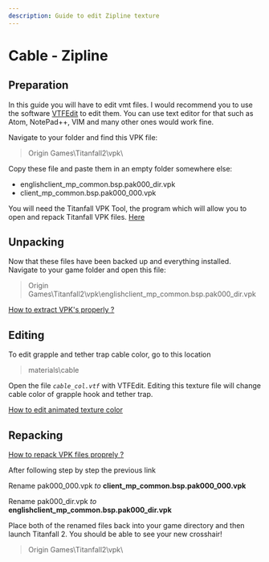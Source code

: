 ```yaml
---
description: Guide to edit Zipline texture
---
```


# Cable - Zipline

## Preparation <a id="preparation"></a>

In this guide you will have to edit vmt files. I would recommend you to use the software [VTFEdit](https://noskill.gitbook.io/titanfall2/how-to-start-modding/modding-tools) to edit them. You can use text editor for that such as Atom, NotePad++, VIM and many other ones would work fine.

Navigate to your folder and find this VPK file:

> Origin Games\Titanfall2\vpk\

Copy these file and paste them in an empty folder somewhere else:

* englishclient\_mp\_common.bsp.pak000\_dir.vpk
* client\_mp\_common.bsp.pak000\_000.vpk

You will need the Titanfall VPK Tool, the program which will allow you to open and repack Titanfall VPK files. [Here](https://noskill.gitbook.io/titanfall2/how-to-start-modding/modding-tools)​

## Unpacking <a id="unpacking"></a>

Now that these files have been backed up and everything installed. Navigate to your game folder and open this file:

> Origin Games\Titanfall2\vpk\englishclient\_mp\_common.bsp.pak000\_dir.vpk

​[How to extract VPK's properly ?](https://noskill.gitbook.io/titanfall2/how-to-start-modding/how-to-backup-extract-and-repack)​

## Editing

To edit grapple and tether trap cable color, go to this location

> materials\cable

Open the file _`cable_col.vtf`_ with VTFEdit. Editing this texture file will change cable color of grapple hook and tether trap.

[How to edit animated texture color](https://noskill.gitbook.io/titanfall2/information/color-and-texture-info#how-to-edit-animated-texture-color)

## Repacking <a id="repacking"></a>

​[How to repack VPK files proprely ?](https://noskill.gitbook.io/titanfall2/how-to-start-modding/how-to-backup-extract-and-repack)​

After following step by step the previous link

Rename pak000\_000.vpk _to_ **client\_mp\_common.bsp.pak000\_000.vpk**

Rename pak000\_dir.vpk _to_ **englishclient\_mp\_common.bsp.pak000\_dir.vpk**

Place both of the renamed files back into your game directory and then launch Titanfall 2. You should be able to see your new crosshair!

> Origin Games\Titanfall2\vpk\

